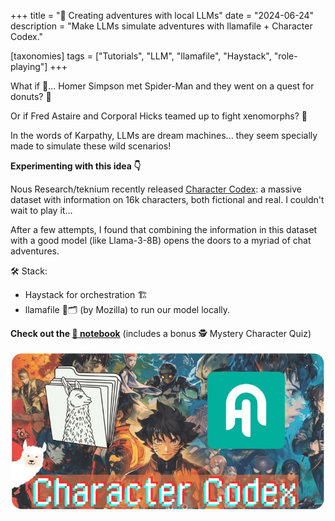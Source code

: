 +++
title = "🌌 Creating adventures with local LLMs"
date = "2024-06-24"
description = "Make LLMs simulate adventures with llamafile + Character Codex."

[taxonomies]
tags = ["Tutorials", "LLM", "llamafile", "Haystack", "role-playing"]
+++

What if 🤔... Homer Simpson met Spider-Man and they went on a quest for donuts? 🍩

Or if Fred Astaire and Corporal Hicks teamed up to fight xenomorphs? 👾

In the words of Karpathy, LLMs are dream machines...
they seem specially made to simulate these wild scenarios!


**Experimenting with this idea 👇**

Nous Research/teknium recently released [Character Codex](https://huggingface.co/datasets/NousResearch/CharacterCodex):
a massive dataset with information on 16k characters, both fictional and real.
I couldn't wait to play it...

After a few attempts, I found that combining the information in this dataset with a good model (like Llama-3-8B)
opens the doors to a myriad of chat adventures.

🛠️ Stack:
- Haystack for orchestration 🏗️
- llamafile 🦙🗂️ (by Mozilla) to run our model locally.

**Check out the [📓 notebook](https://haystack.deepset.ai/cookbook/charactercodex_llamafile)**
(includes a bonus 🕵️ Mystery Character Quiz)

![Adventures](adventures.jpeg)